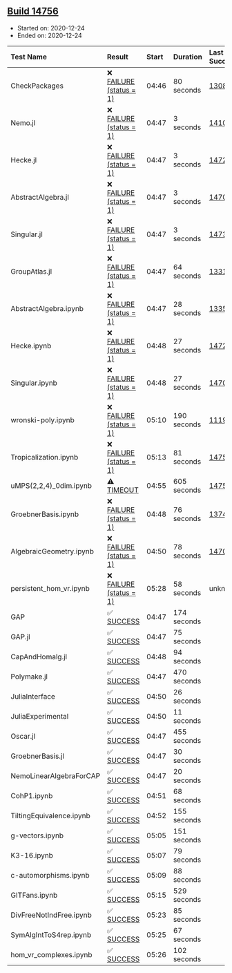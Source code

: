 ## [Build 14756](https://oscarci.mathematik.uni-kl.de/job/oscar/14756/)

* Started on: 2020-12-24
* Ended on: 2020-12-24

| Test Name    | Result | Start | Duration | Last Success | First Failure |
|:-------------|:-------|:------|:---------|:-------------|:--------------|
| CheckPackages | ❌ [FAILURE (status = 1)](https://oscarci.mathematik.uni-kl.de/job/oscar/14756/artifact/logs/build-14756/CheckPackages.log) | 04:46 | 80 seconds | [13085](https://oscarci.mathematik.uni-kl.de/job/oscar/13085/) | [13086](https://oscarci.mathematik.uni-kl.de/job/oscar/13086/) |
| Nemo.jl | ❌ [FAILURE (status = 1)](https://oscarci.mathematik.uni-kl.de/job/oscar/14756/artifact/logs/build-14756/Nemo.jl.log) | 04:47 | 3 seconds | [14101](https://oscarci.mathematik.uni-kl.de/job/oscar/14101/) | [14102](https://oscarci.mathematik.uni-kl.de/job/oscar/14102/) |
| Hecke.jl | ❌ [FAILURE (status = 1)](https://oscarci.mathematik.uni-kl.de/job/oscar/14756/artifact/logs/build-14756/Hecke.jl.log) | 04:47 | 3 seconds | [14723](https://oscarci.mathematik.uni-kl.de/job/oscar/14723/) | [14724](https://oscarci.mathematik.uni-kl.de/job/oscar/14724/) |
| AbstractAlgebra.jl | ❌ [FAILURE (status = 1)](https://oscarci.mathematik.uni-kl.de/job/oscar/14756/artifact/logs/build-14756/AbstractAlgebra.jl.log) | 04:47 | 3 seconds | [14701](https://oscarci.mathematik.uni-kl.de/job/oscar/14701/) | [14702](https://oscarci.mathematik.uni-kl.de/job/oscar/14702/) |
| Singular.jl | ❌ [FAILURE (status = 1)](https://oscarci.mathematik.uni-kl.de/job/oscar/14756/artifact/logs/build-14756/Singular.jl.log) | 04:47 | 3 seconds | [14732](https://oscarci.mathematik.uni-kl.de/job/oscar/14732/) | [14733](https://oscarci.mathematik.uni-kl.de/job/oscar/14733/) |
| GroupAtlas.jl | ❌ [FAILURE (status = 1)](https://oscarci.mathematik.uni-kl.de/job/oscar/14756/artifact/logs/build-14756/GroupAtlas.jl.log) | 04:47 | 64 seconds | [13311](https://oscarci.mathematik.uni-kl.de/job/oscar/13311/) | [13312](https://oscarci.mathematik.uni-kl.de/job/oscar/13312/) |
| AbstractAlgebra.ipynb | ❌ [FAILURE (status = 1)](https://oscarci.mathematik.uni-kl.de/job/oscar/14756/artifact/logs/build-14756/AbstractAlgebra.ipynb.log) | 04:47 | 28 seconds | [13355](https://oscarci.mathematik.uni-kl.de/job/oscar/13355/) | [13356](https://oscarci.mathematik.uni-kl.de/job/oscar/13356/) |
| Hecke.ipynb | ❌ [FAILURE (status = 1)](https://oscarci.mathematik.uni-kl.de/job/oscar/14756/artifact/logs/build-14756/Hecke.ipynb.log) | 04:48 | 27 seconds | [14723](https://oscarci.mathematik.uni-kl.de/job/oscar/14723/) | [14724](https://oscarci.mathematik.uni-kl.de/job/oscar/14724/) |
| Singular.ipynb | ❌ [FAILURE (status = 1)](https://oscarci.mathematik.uni-kl.de/job/oscar/14756/artifact/logs/build-14756/Singular.ipynb.log) | 04:48 | 27 seconds | [14701](https://oscarci.mathematik.uni-kl.de/job/oscar/14701/) | [14702](https://oscarci.mathematik.uni-kl.de/job/oscar/14702/) |
| wronski-poly.ipynb | ❌ [FAILURE (status = 1)](https://oscarci.mathematik.uni-kl.de/job/oscar/14756/artifact/logs/build-14756/wronski-poly.ipynb.log) | 05:10 | 190 seconds | [11192](https://oscarci.mathematik.uni-kl.de/job/oscar/11192/) | [11193](https://oscarci.mathematik.uni-kl.de/job/oscar/11193/) |
| Tropicalization.ipynb | ❌ [FAILURE (status = 1)](https://oscarci.mathematik.uni-kl.de/job/oscar/14756/artifact/logs/build-14756/Tropicalization.ipynb.log) | 05:13 | 81 seconds | [14755](https://oscarci.mathematik.uni-kl.de/job/oscar/14755/) | [14756](https://oscarci.mathematik.uni-kl.de/job/oscar/14756/) |
| uMPS(2,2,4)_0dim.ipynb | ⚠ [TIMEOUT](https://oscarci.mathematik.uni-kl.de/job/oscar/14756/artifact/logs/build-14756/uMPS-2-2-4-_0dim.ipynb.log) | 04:55 | 605 seconds | [14754](https://oscarci.mathematik.uni-kl.de/job/oscar/14754/) | [14755](https://oscarci.mathematik.uni-kl.de/job/oscar/14755/) |
| GroebnerBasis.ipynb | ❌ [FAILURE (status = 1)](https://oscarci.mathematik.uni-kl.de/job/oscar/14756/artifact/logs/build-14756/GroebnerBasis.ipynb.log) | 04:48 | 76 seconds | [13748](https://oscarci.mathematik.uni-kl.de/job/oscar/13748/) | [13749](https://oscarci.mathematik.uni-kl.de/job/oscar/13749/) |
| AlgebraicGeometry.ipynb | ❌ [FAILURE (status = 1)](https://oscarci.mathematik.uni-kl.de/job/oscar/14756/artifact/logs/build-14756/AlgebraicGeometry.ipynb.log) | 04:50 | 78 seconds | [14701](https://oscarci.mathematik.uni-kl.de/job/oscar/14701/) | [14702](https://oscarci.mathematik.uni-kl.de/job/oscar/14702/) |
| persistent_hom_vr.ipynb | ❌ [FAILURE (status = 1)](https://oscarci.mathematik.uni-kl.de/job/oscar/14756/artifact/logs/build-14756/persistent_hom_vr.ipynb.log) | 05:28 | 58 seconds | unknown | unknown |
| GAP | ✅ [SUCCESS](https://oscarci.mathematik.uni-kl.de/job/oscar/14756/artifact/logs/build-14756/GAP.log) | 04:47 | 174 seconds |  |  |
| GAP.jl | ✅ [SUCCESS](https://oscarci.mathematik.uni-kl.de/job/oscar/14756/artifact/logs/build-14756/GAP.jl.log) | 04:47 | 75 seconds |  |  |
| CapAndHomalg.jl | ✅ [SUCCESS](https://oscarci.mathematik.uni-kl.de/job/oscar/14756/artifact/logs/build-14756/CapAndHomalg.jl.log) | 04:48 | 94 seconds |  |  |
| Polymake.jl | ✅ [SUCCESS](https://oscarci.mathematik.uni-kl.de/job/oscar/14756/artifact/logs/build-14756/Polymake.jl.log) | 04:47 | 470 seconds |  |  |
| JuliaInterface | ✅ [SUCCESS](https://oscarci.mathematik.uni-kl.de/job/oscar/14756/artifact/logs/build-14756/JuliaInterface.log) | 04:50 | 26 seconds |  |  |
| JuliaExperimental | ✅ [SUCCESS](https://oscarci.mathematik.uni-kl.de/job/oscar/14756/artifact/logs/build-14756/JuliaExperimental.log) | 04:50 | 11 seconds |  |  |
| Oscar.jl | ✅ [SUCCESS](https://oscarci.mathematik.uni-kl.de/job/oscar/14756/artifact/logs/build-14756/Oscar.jl.log) | 04:47 | 455 seconds |  |  |
| GroebnerBasis.jl | ✅ [SUCCESS](https://oscarci.mathematik.uni-kl.de/job/oscar/14756/artifact/logs/build-14756/GroebnerBasis.jl.log) | 04:47 | 30 seconds |  |  |
| NemoLinearAlgebraForCAP | ✅ [SUCCESS](https://oscarci.mathematik.uni-kl.de/job/oscar/14756/artifact/logs/build-14756/NemoLinearAlgebraForCAP.log) | 04:47 | 20 seconds |  |  |
| CohP1.ipynb | ✅ [SUCCESS](https://oscarci.mathematik.uni-kl.de/job/oscar/14756/artifact/logs/build-14756/CohP1.ipynb.log) | 04:51 | 68 seconds |  |  |
| TiltingEquivalence.ipynb | ✅ [SUCCESS](https://oscarci.mathematik.uni-kl.de/job/oscar/14756/artifact/logs/build-14756/TiltingEquivalence.ipynb.log) | 04:52 | 155 seconds |  |  |
| g-vectors.ipynb | ✅ [SUCCESS](https://oscarci.mathematik.uni-kl.de/job/oscar/14756/artifact/logs/build-14756/g-vectors.ipynb.log) | 05:05 | 151 seconds |  |  |
| K3-16.ipynb | ✅ [SUCCESS](https://oscarci.mathematik.uni-kl.de/job/oscar/14756/artifact/logs/build-14756/K3-16.ipynb.log) | 05:07 | 79 seconds |  |  |
| c-automorphisms.ipynb | ✅ [SUCCESS](https://oscarci.mathematik.uni-kl.de/job/oscar/14756/artifact/logs/build-14756/c-automorphisms.ipynb.log) | 05:09 | 88 seconds |  |  |
| GITFans.ipynb | ✅ [SUCCESS](https://oscarci.mathematik.uni-kl.de/job/oscar/14756/artifact/logs/build-14756/GITFans.ipynb.log) | 05:15 | 529 seconds |  |  |
| DivFreeNotIndFree.ipynb | ✅ [SUCCESS](https://oscarci.mathematik.uni-kl.de/job/oscar/14756/artifact/logs/build-14756/DivFreeNotIndFree.ipynb.log) | 05:23 | 85 seconds |  |  |
| SymAlgIntToS4rep.ipynb | ✅ [SUCCESS](https://oscarci.mathematik.uni-kl.de/job/oscar/14756/artifact/logs/build-14756/SymAlgIntToS4rep.ipynb.log) | 05:25 | 67 seconds |  |  |
| hom_vr_complexes.ipynb | ✅ [SUCCESS](https://oscarci.mathematik.uni-kl.de/job/oscar/14756/artifact/logs/build-14756/hom_vr_complexes.ipynb.log) | 05:26 | 102 seconds |  |  |

